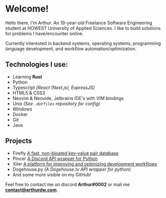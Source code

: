 # Welcome!

Hello there, I'm Arthur. An 19-year-old Freelance Software Engineering student at
HOWEST University of Applied Sciences. I like to build solutions for problems
I have/encounter online.

Currently interested in backend systems, operating systems, programming
language development, and workflow automation/optimization.

## Technologies I use:

-   Learning **Rust**
-   Python
-   Typescript _[React (Next.js), ExpressJS]_
-   HTML5 & CSS3
-   Neovim & Neovide, Jetbrains IDE's with VIM bindings
-   Unix _(See `.dotfiles` repository for config)_
-   Windows
-   Docker
-   Git
-   Java

## Projects

-   Firefly [A fast, non-bloated key-value pair database](https://l.ardw.be/ffly)
-   Pincer [A Discord API wrapper for Python](https://pincer.dev)
-   Xiler [A platform for improving and optimizing development workflows](https://xiler.net)
-   Dogehouse.py _(A Dogehouse.tv API wrapper for python)_
-   And some more visible on my GitHub!

Feel free to contact me on discord **Arthur#0002** or mail me **[contact@arthurdw.com]()**.

